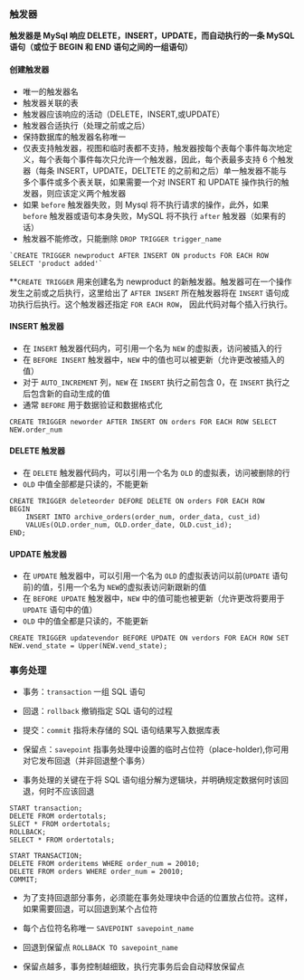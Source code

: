 ### 触发器

**触发器是 MySql 响应 DELETE，INSERT，UPDATE，而自动执行的一条 MySQL 语句（或位于 BEGIN 和 END 语句之间的一组语句）**

#### 创建触发器

* 唯一的触发器名
* 触发器关联的表
* 触发器应该响应的活动（DELETE，INSERT,或UPDATE）
* 触发器合适执行（处理之前或之后）
* 保持数据库的触发器名称唯一
* 仅表支持触发器，视图和临时表都不支持，触发器按每个表每个事件每次地定义，每个表每个事件每次只允许一个触发器，因此，每个表最多支持 6 个触发器（每条 INSERT，UPDATE，DELTETE 的之前和之后）单一触发器不能与多个事件或多个表关联，如果需要一个对 INSERT 和 UPDATE 操作执行的触发器，则应该定义两个触发器
* 如果 `before` 触发器失败，则 Mysql 将不执行请求的操作，此外，如果 `before` 触发器或语句本身失败，MySQL 将不执行 `after` 触发器（如果有的话）
* 触发器不能修改，只能删除 `DROP TRIGGER trigger_name`

```mysql
`CREATE TRIGGER newproduct AFTER INSERT ON products FOR EACH ROW SELECT 'product added'`
```

**`CREATE TRIGGER` 用来创建名为 newproduct 的新触发器。触发器可在一个操作发生之前或之后执行，这里给出了 `AFTER INSERT` 所在触发器将在 `INSERT` 语句成功执行后执行。这个触发器还指定 `FOR EACH ROW`， 因此代码对每个插入行执行。

#### INSERT 触发器

* 在 `INSERT` 触发器代码内，可引用一个名为 `NEW` 的虚拟表，访问被插入的行
* 在 `BEFORE INSERT` 触发器中，`NEW` 中的值也可以被更新（允许更改被插入的值）
* 对于 `AUTO_INCREMENT` 列，`NEW` 在 `INSERT` 执行之前包含 0，在 `INSERT` 执行之后包含新的自动生成的值
* 通常 `BEFORE` 用于数据验证和数据格式化

 ```mysql
CREATE TRIGGER neworder AFTER INSERT ON orders FOR EACH ROW SELECT NEW.order_num
 ```

#### DELETE 触发器

* 在 `DELETE` 触发器代码内，可以引用一个名为 `OLD` 的虚拟表，访问被删除的行
* `OLD` 中值全部都是只读的，不能更新

```mysql
CREATE TRIGGER deleteorder DEFORE DELETE ON orders FOR EACH ROW
BEGIN
	INSERT INTO archive_orders(order_num, order_data, cust_id)
	VALUEs(OLD.order_num, OLD.order_date, OLD.cust_id);
END;
```

#### UPDATE 触发器

* 在 `UPDATE` 触发器中，可以引用一个名为 `OLD` 的虚拟表访问以前(`UPDATE` 语句前)的值，引用一个名为 `NEW`的虚拟表访问新跟新的值
* 在 `BEFORE UPDATE` 触发器中，`NEW` 中的值可能也被更新（允许更改将要用于 `UPDATE` 语句中的值）
* `OLD` 中的值全都是只读的，不能更新

```MYSQL
CREATE TRIGGER updatevendor BEFORE UPDATE ON verdors FOR EACH ROW SET NEW.vend_state = Upper(NEW.vend_state);
```

### 事务处理

* 事务：`transaction` 一组 SQL 语句
* 回退：`rollback` 撤销指定 SQL 语句的过程
* 提交：`commit` 指将未存储的 SQL 语句结果写入数据库表
* 保留点：`savepoint` 指事务处理中设置的临时占位符（place-holder),你可用对它发布回退（并非回退整个事务）

* 事务处理的关键在于将 SQL 语句组分解为逻辑块，并明确规定数据何时该回退，何时不应该回退

```mysql
START transaction;
DELETE FROM ordertotals;
SLECT * FROM ordertotals;
ROLLBACK;
SELECT * FROM ordertotals;
```

```mysql
START TRANSACTION;
DELETE FROM orderitems WHERE order_num = 20010;
DELETE FROM orders WHERE order_num = 20010;
COMMIT;
```

* 为了支持回退部分事务，必须能在事务处理块中合适的位置放占位符。这样，如果需要回退，可以回退到某个占位符

* 每个占位符名称唯一 `SAVEPOINT savepoint_name`
* 回退到保留点 `ROLLBACK TO savepoint_name`

* 保留点越多，事务控制越细致，执行完事务后会自动释放保留点